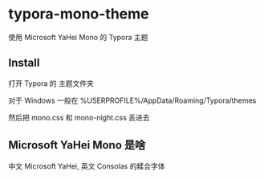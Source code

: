 # typora-mono-theme

使用 Microsoft YaHei Mono 的 Typora 主题

## Install

打开 Typora 的 主题文件夹

对于 Windows 一般在 %USERPROFILE%/AppData/Roaming/Typora/themes

然后把 mono.css 和 mono-night.css 丢进去

## Microsoft YaHei Mono 是啥

中文 Microsoft YaHei, 英文 Consolas 的糅合字体
